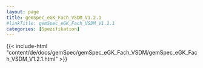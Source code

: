 ```yaml
---
layout: page
title: gemSpec_eGK_Fach_VSDM_V1.2.1
#linkTitle: gemSpec_eGK_Fach_VSDM_V1.2.1
categories: [Spezifikation]
---
```

{{< include-html "content/de/docs/gemSpec/gemSpec_eGK_Fach_VSDM/gemSpec_eGK_Fach_VSDM_V1.2.1.html" >}}
